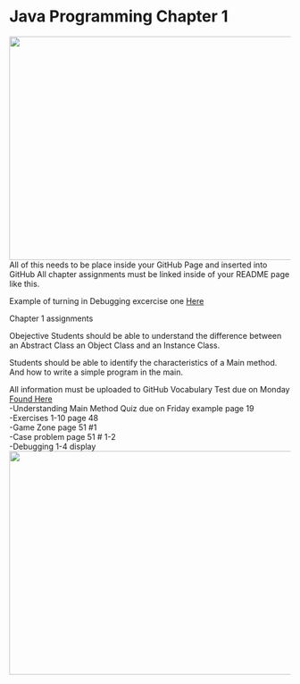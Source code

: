 # Java Programming Chapter 1
<img src = "javaChapter1.JPG" height = "400" width= "800">
All of this needs to be place inside your GitHub Page and inserted into GitHub
All chapter assignments must be linked inside of your README page like this.

Example of turning in Debugging excercise one <a href= https://github.com/WestJavaClass/chapter1/blob/master/FixDebugOne1.java> Here </a>

Chapter 1 assignments

Obejective
Students should be able to understand the difference between an Abstract Class an Object Class and an Instance Class. 

Students should be able to identify the characteristics of a Main method. And how to write a simple program in the main. 


All information must be uploaded to GitHub
Vocabulary Test due on Monday <a href=https://github.com/WestJavaClass/chapter-1/blob/master/JavaChapter1Vocab.txt>Found Here</a>
<br>
-Understanding Main Method Quiz due on Friday example page 19 <br>
-Exercises 1-10 page 48<br>
-Game Zone page 51 #1 <br>
-Case problem page 51 # 1-2 <br>
-Debugging 1-4 display
<img src = "javaChapter1Rubric.jpg" height = "400" width= "800">
